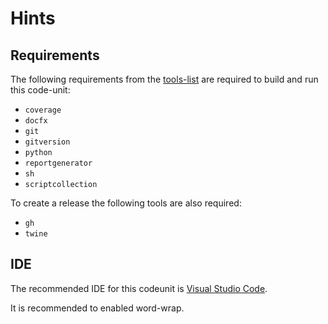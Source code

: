 # Hints

## Requirements

The following requirements from the [tools-list](https://github.com/anionDev/ScriptCollection/blob/main/ScriptCollection/Other/Reference/ReferenceContent/Articles/RequirementsForCommonProjectStructure.md#Tools) are required to build and run this code-unit:

- `coverage`
- `docfx`
- `git`
- `gitversion`
- `python`
- `reportgenerator`
- `sh`
- `scriptcollection`

To create a release the following tools are also required:

- `gh`
- `twine`

## IDE

The recommended IDE for this codeunit is [Visual Studio Code](https://code.visualstudio.com/).

It is recommended to enabled word-wrap.
